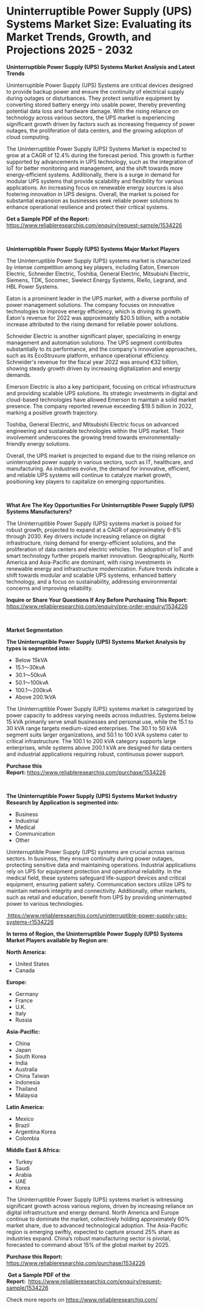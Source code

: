 <p><h1>Uninterruptible Power Supply (UPS) Systems Market Size: Evaluating its Market Trends, Growth, and Projections 2025 - 2032</h1></p><p><strong>Uninterruptible Power Supply (UPS) Systems Market Analysis and Latest Trends</strong></p>
<p><p>Uninterruptible Power Supply (UPS) Systems are critical devices designed to provide backup power and ensure the continuity of electrical supply during outages or disturbances. They protect sensitive equipment by converting stored battery energy into usable power, thereby preventing potential data loss and hardware damage. With the rising reliance on technology across various sectors, the UPS market is experiencing significant growth driven by factors such as increasing frequency of power outages, the proliferation of data centers, and the growing adoption of cloud computing.</p><p>The Uninterruptible Power Supply (UPS) Systems Market is expected to grow at a CAGR of 12.4% during the forecast period. This growth is further supported by advancements in UPS technology, such as the integration of IoT for better monitoring and management, and the shift towards more energy-efficient systems. Additionally, there is a surge in demand for modular UPS systems that provide scalability and flexibility for various applications. An increasing focus on renewable energy sources is also fostering innovation in UPS designs. Overall, the market is poised for substantial expansion as businesses seek reliable power solutions to enhance operational resilience and protect their critical systems.</p></p>
<p><strong>Get a Sample PDF of the Report:&nbsp;</strong> <a href="https://www.reliableresearchiq.com/enquiry/request-sample/1534226?utm_campaign=2232&utm_medium=2&utm_source=Github&utm_content=ia&utm_term=14022025&utm_id=uninterruptible-power-supply-ups-systems">https://www.reliableresearchiq.com/enquiry/request-sample/1534226</a></p>
<p>&nbsp;</p>
<p><strong>Uninterruptible Power Supply (UPS) Systems Major Market Players</strong></p>
<p><p>The Uninterruptible Power Supply (UPS) systems market is characterized by intense competition among key players, including Eaton, Emerson Electric, Schneider Electric, Toshiba, General Electric, Mitsubishi Electric, Siemens, TDK, Socomec, Swelect Energy Systems, Riello, Legrand, and HBL Power Systems. </p><p>Eaton is a prominent leader in the UPS market, with a diverse portfolio of power management solutions. The company focuses on innovative technologies to improve energy efficiency, which is driving its growth. Eaton's revenue for 2022 was approximately $20.5 billion, with a notable increase attributed to the rising demand for reliable power solutions.</p><p>Schneider Electric is another significant player, specializing in energy management and automation solutions. The UPS segment contributes substantially to its performance, and the company's innovative approaches, such as its EcoStruxure platform, enhance operational efficiency. Schneider's revenue for the fiscal year 2022 was around €32 billion, showing steady growth driven by increasing digitalization and energy demands.</p><p>Emerson Electric is also a key participant, focusing on critical infrastructure and providing scalable UPS solutions. Its strategic investments in digital and cloud-based technologies have allowed Emerson to maintain a solid market presence. The company reported revenue exceeding $19.5 billion in 2022, marking a positive growth trajectory.</p><p>Toshiba, General Electric, and Mitsubishi Electric focus on advanced engineering and sustainable technologies within the UPS market. Their involvement underscores the growing trend towards environmentally-friendly energy solutions.</p><p>Overall, the UPS market is projected to expand due to the rising reliance on uninterrupted power supply in various sectors, such as IT, healthcare, and manufacturing. As industries evolve, the demand for innovative, efficient, and reliable UPS systems will continue to catalyze market growth, positioning key players to capitalize on emerging opportunities.</p></p>
<p>&nbsp;</p>
<p><strong>What Are The Key Opportunities For Uninterruptible Power Supply (UPS) Systems Manufacturers?</strong></p>
<p><p>The Uninterruptible Power Supply (UPS) systems market is poised for robust growth, projected to expand at a CAGR of approximately 6-8% through 2030. Key drivers include increasing reliance on digital infrastructure, rising demand for energy-efficient solutions, and the proliferation of data centers and electric vehicles. The adoption of IoT and smart technology further propels market innovation. Geographically, North America and Asia-Pacific are dominant, with rising investments in renewable energy and infrastructure modernization. Future trends indicate a shift towards modular and scalable UPS systems, enhanced battery technology, and a focus on sustainability, addressing environmental concerns and improving reliability.</p></p>
<p><strong>Inquire or Share Your Questions If Any Before Purchasing This Report:</strong> <a href="https://www.reliableresearchiq.com/enquiry/pre-order-enquiry/1534226?utm_campaign=2232&utm_medium=2&utm_source=Github&utm_content=ia&utm_term=14022025&utm_id=uninterruptible-power-supply-ups-systems">https://www.reliableresearchiq.com/enquiry/pre-order-enquiry/1534226</a></p>
<p>&nbsp;</p>
<p><strong>Market Segmentation</strong></p>
<p><strong>The Uninterruptible Power Supply (UPS) Systems Market Analysis by types is segmented into:</strong></p>
<p><ul><li>Below 15kVA</li><li>15.1～30kvA</li><li>30.1～50kvA</li><li>50.1～100kvA</li><li>100.1～200kvA</li><li>Above 200.1kVA</li></ul></p>
<p><p>The Uninterruptible Power Supply (UPS) systems market is categorized by power capacity to address varying needs across industries. Systems below 15 kVA primarily serve small businesses and personal use, while the 15.1 to 30 kVA range targets medium-sized enterprises. The 30.1 to 50 kVA segment suits larger organizations, and 50.1 to 100 kVA systems cater to critical infrastructure. The 100.1 to 200 kVA category supports large enterprises, while systems above 200.1 kVA are designed for data centers and industrial applications requiring robust, continuous power support.</p></p>
<p><strong>Purchase this Report:&nbsp;</strong><a href="https://www.reliableresearchiq.com/purchase/1534226?utm_campaign=2232&utm_medium=2&utm_source=Github&utm_content=ia&utm_term=14022025&utm_id=uninterruptible-power-supply-ups-systems">https://www.reliableresearchiq.com/purchase/1534226</a></p>
<p>&nbsp;</p>
<p><strong>The Uninterruptible Power Supply (UPS) Systems Market Industry Research by Application is segmented into:</strong></p>
<p><ul><li>Business</li><li>Industrial</li><li>Medical</li><li>Communication</li><li>Other</li></ul></p>
<p><p>Uninterruptible Power Supply (UPS) systems are crucial across various sectors. In business, they ensure continuity during power outages, protecting sensitive data and maintaining operations. Industrial applications rely on UPS for equipment protection and operational reliability. In the medical field, these systems safeguard life-support devices and critical equipment, ensuring patient safety. Communication sectors utilize UPS to maintain network integrity and connectivity. Additionally, other markets, such as retail and education, benefit from UPS by providing uninterrupted power to various technologies.</p></p>
<p><a href="https://www.reliableresearchiq.com/uninterruptible-power-supply-ups-systems-r1534226?utm_campaign=2232&utm_medium=2&utm_source=Github&utm_content=ia&utm_term=14022025&utm_id=uninterruptible-power-supply-ups-systems">&nbsp;https://www.reliableresearchiq.com/uninterruptible-power-supply-ups-systems-r1534226</a></p>
<p><strong>In terms of Region, the Uninterruptible Power Supply (UPS) Systems Market Players available by Region are:</strong></p>
<p>
    <p> <strong> North America: </strong>
        <ul>
            <li>United States</li>
            <li>Canada</li>
        </ul>
        </p> 
    <p> <strong> Europe: </strong>
        <ul>
            <li>Germany</li>
            <li>France</li>
            <li>U.K.</li>
            <li>Italy</li>
            <li>Russia</li>
        </ul>
        </p> 
    <p> <strong> Asia-Pacific: </strong>
        <ul>
            <li>China</li>
            <li>Japan</li>
            <li>South Korea</li>
            <li>India</li>
            <li>Australia</li>
            <li>China Taiwan</li>
            <li>Indonesia</li>
            <li>Thailand</li>
            <li>Malaysia</li>
        </ul>
        </p> 
    <p> <strong> Latin America: </strong>
        <ul>
            <li>Mexico</li>
            <li>Brazil</li>
            <li>Argentina Korea</li>
            <li>Colombia</li>
        </ul>
        </p> 
    <p> <strong> Middle East & Africa: </strong>
        <ul>
            <li>Turkey</li>
            <li>Saudi</li>
            <li>Arabia</li>
            <li>UAE</li>
            <li>Korea</li>
        </ul>
    </p>
    </p>
<p><p>The Uninterruptible Power Supply (UPS) systems market is witnessing significant growth across various regions, driven by increasing reliance on digital infrastructure and energy demand. North America and Europe continue to dominate the market, collectively holding approximately 60% market share, due to advanced technological adoption. The Asia-Pacific region is emerging swiftly, expected to capture around 25% share as industries expand. China’s robust manufacturing sector is pivotal, forecasted to command about 15% of the global market by 2025.</p></p>
<p><strong>Purchase this Report: </strong><a href="https://www.reliableresearchiq.com/purchase/1534226?utm_campaign=2232&utm_medium=2&utm_source=Github&utm_content=ia&utm_term=14022025&utm_id=uninterruptible-power-supply-ups-systems">https://www.reliableresearchiq.com/purchase/1534226</a></p>
<p>&nbsp;<strong>Get a Sample PDF of the Report:&nbsp;&nbsp;</strong><a href="https://www.reliableresearchiq.com/enquiry/request-sample/1534226?utm_campaign=2232&utm_medium=2&utm_source=Github&utm_content=ia&utm_term=14022025&utm_id=uninterruptible-power-supply-ups-systems">https://www.reliableresearchiq.com/enquiry/request-sample/1534226</a></p>
<p><strong></strong></p>
<p>Check more reports on <a href="https://www.reliableresearchiq.com/?utm_campaign=2232&utm_medium=2&utm_source=Github&utm_content=ia&utm_term=14022025&utm_id=uninterruptible-power-supply-ups-systems">https://www.reliableresearchiq.com/</a></p>